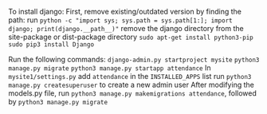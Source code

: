 To install django:
First, remove existing/outdated version by finding the path:
    run `python -c "import sys; sys.path = sys.path[1:]; import django; print(django.__path__)"`
    remove the django directory from the site-package or dist-package directory
`sudo apt-get install python3-pip`
`sudo pip3 install Django`

Run the following commands:
`django-admin.py startproject mysite`
`python3 manage.py migrate`
`python3 manage.py startapp attendance`
In `mysite1/settings.py` add `attendance` in the `INSTALLED_APPS` list
run `python3 manage.py createsuperuser` to create a new admin user
After modifying the models.py file, run `python3 manage.py makemigrations attendance`,
followed by `python3 manage.py migrate`

